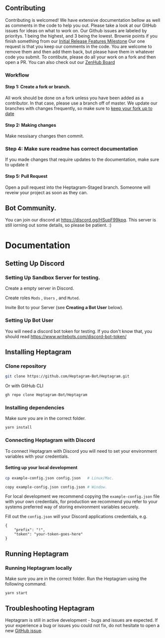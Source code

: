 ## Contributing
Contributing is welcomed! We have extensive documentation bellow as well as comments in the code to help you out.
Please take a look at our GitHub issues for ideas on what to work on. Our Github issues are labeled by prioritys. 1 being the highest, and 3 being the lowest. Brownie points if you finish something from our [Initial Release Features Milestone](https://github.com/Heptagram-Bot/Heptagram/milestone/1) Our one request is that you keep our comments in the code. You are welcome to remove them and then add them back, but please have them in whatever code you submit. To contibute, please do all your work on a fork and then open a PR. You can also check out our [ZenHub Board](https://app.zenhub.com/workspaces/heptagram-606c69c7b879620019c7a8dd/board?repos=351886849,353174783,354975052)

### Workflow

#### Step 1: Create a fork or branch.
All work should be done on a fork unless you have been added as a contributor. In that case, please use a branch off of master. We update our branches with changes frequently, so make sure to [keep your fork up to date](https://dev.to/giannellitech/keeping-your-fork-up-to-date-klh)

#### Step 2: Making changes
Make nessisary changes then commit.

### Step 4: Make sure readme has correct documentation
If you made changes that require updates to the documentation, make sure to update it

#### Step 5: Pull Request
Open a pull request into the Heptagram-Staged branch. Someonne will reveiw your project as soon as they can.


## Bot Community.
You can join our discord at https://discord.gg/HSupF99kpq. This server is still iorning out some details, so please be patient. :)

# Documentation

## Setting Up Discord

### Setting Up Sandbox Server for testing.
Create a empty server in Discord.

Create roles `Mods` , `Users` , and  `Muted`.

Invite Bot to your Server (see **Creating a Bot User** below).

### Setting Up Bot User

You will need a discord bot token for testing. If you don't know that, you should read https://www.writebots.com/discord-bot-token/

## Installing Heptagram

### Clone repository

```bash
git clone https://github.com/Heptagram-Bot/Heptagram.git
```

Or with GitHub CLI

```bash
gh repo clone Heptagram-Bot/Heptagram
```

### Installing dependencies

Make sure you are in the correct folder.

```bash
yarn install
```

### Connecting Heptagram with Discord

To connect Heptagram with Discord you will need to set your environment variables with your credentials.

#### Setting up your local development

```bash
cp example-config.json config.json   # Linux/Mac.

copy example-config.json config.json # Window.
```

For local development we recommend copying the `example-config.json` file with your own credentials, for production we recommend you refer to your systems preferred way of storing environment variables securely.

Fill out the `config.json` will your Discord applications credentials, e.g.

```shell
{
    "prefix": "!",
    "token": "your-token-goes-here"
}
```

## Running Heptagram

### Running Heptagram locally

Make sure you are in the correct folder. Run the Heptagram using the following command.

```
yarn start
```

## Troubleshooting Heptagram

Heptagram is still in active development - bugs and issues are expected. If your experience a bug or issues you could not fix, do not hesitate to open a new [GitHub issue](https://github.com/Heptagram-Bot/Heptagram/issues/new).
